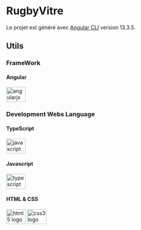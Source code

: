 # RugbyVitre

Le projet est généré avec [Angular CLI](https://github.com/angular/angular-cli) version 13.3.5.

## Utils

### FrameWork

#### Angular

<img src="https://cdn.jsdelivr.net/gh/devicons/devicon/icons/angularjs/angularjs-original.svg" height="40" width="52" alt="angularjs logo"  />

### Development Webs Language

#### TypeScript

  <img src="https://cdn.jsdelivr.net/gh/devicons/devicon/icons/javascript/javascript-original.svg" height="40" width="52" alt="javascript logo"  />

#### Javascript

  <img src="https://cdn.jsdelivr.net/gh/devicons/devicon/icons/typescript/typescript-original.svg" height="40" width="52" alt="typescript logo"  />

#### HTML & CSS

  <img src="https://cdn.jsdelivr.net/gh/devicons/devicon/icons/html5/html5-original.svg" height="40" width="52" alt="html5 logo"  />
  <img src="https://cdn.jsdelivr.net/gh/devicons/devicon/icons/css3/css3-original.svg" height="40" width="52" alt="css3 logo"  />
